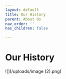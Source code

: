 ```yaml
---
layout: default
title: Our History
parent: About Us
nav_order: ''
has_children: false

---
```

# Our History
![](/uploads/image (2).png)